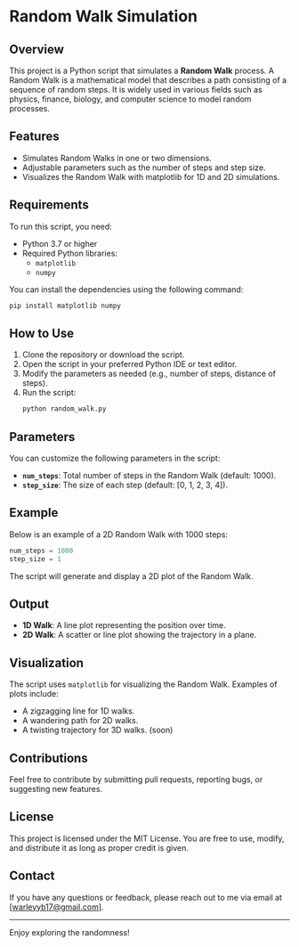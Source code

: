 # Random Walk Simulation

## Overview
This project is a Python script that simulates a **Random Walk** process. A Random Walk is a mathematical model that describes a path consisting of a sequence of random steps. It is widely used in various fields such as physics, finance, biology, and computer science to model random processes.

## Features
- Simulates Random Walks in one or two dimensions.
- Adjustable parameters such as the number of steps and step size.
- Visualizes the Random Walk with matplotlib for 1D and 2D simulations.

## Requirements
To run this script, you need:
- Python 3.7 or higher
- Required Python libraries:
  - `matplotlib`
  - `numpy`

You can install the dependencies using the following command:
```bash
pip install matplotlib numpy
```

## How to Use
1. Clone the repository or download the script.
2. Open the script in your preferred Python IDE or text editor.
3. Modify the parameters as needed (e.g., number of steps, distance of steps).
4. Run the script:
   ```bash
   python random_walk.py
   ```

## Parameters
You can customize the following parameters in the script:
- **`num_steps`**: Total number of steps in the Random Walk (default: 1000).
- **`step_size`**: The size of each step (default: [0, 1, 2, 3, 4]).

## Example
Below is an example of a 2D Random Walk with 1000 steps:
```python
num_steps = 1000
step_size = 1
```
The script will generate and display a 2D plot of the Random Walk.

## Output
- **1D Walk**: A line plot representing the position over time.
- **2D Walk**: A scatter or line plot showing the trajectory in a plane.

## Visualization
The script uses `matplotlib` for visualizing the Random Walk. Examples of plots include:
- A zigzagging line for 1D walks.
- A wandering path for 2D walks.
- A twisting trajectory for 3D walks. (soon)

## Contributions
Feel free to contribute by submitting pull requests, reporting bugs, or suggesting new features.

## License
This project is licensed under the MIT License. You are free to use, modify, and distribute it as long as proper credit is given.

## Contact
If you have any questions or feedback, please reach out to me via email at [warleyyb17@gmail.com].

---

Enjoy exploring the randomness!
